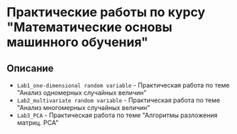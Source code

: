 # Практические работы по курсу "Математические основы машинного обучения"

## Описание
- `Lab1_one-dimensional random variable` - Практическая работа по теме "Анализ одномерных случайных величин"
- `Lab2_multivariate random variable` - Практическая работа по теме "Анализ многомерных случайных величин"
- `Lab3_PCA` - Практическая работа по теме "Алгоритмы разложения матриц. PCA"

